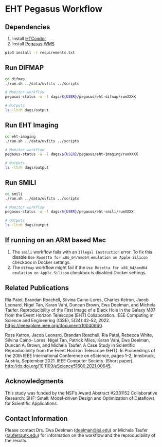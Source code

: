 # EHT Pegasus Workflow

## Dependencies

1. Install [HTCondor](https://htcondor.readthedocs.io/en/latest/getting-htcondor/)
1. Install [Pegasus WMS](https://pegasus.isi.edu/documentation/user-guide/installation.html)

```sh
pip3 install -r requirements.txt
```

## Run DIFMAP

```sh
cd difmap
./run.sh ../data/uvfits ../scripts

# Monitor workflow
pegasus-status -w -l dags/${USER}/pegasus/eht-difmap/runXXXX

# Outputs
ls -ltrh dags/output
```

## Run EHT Imaging

```sh
cd eht-imaging
./run.sh ../data/uvfits ../scripts

# Monitor workflow
pegasus-status -w -l dags/${USER}/pegasus/eht-imaging/runXXXX

# Outputs
ls -ltrh dags/output
```

## Run SMILI

```sh
cd smili
./run.sh ../data/uvfits ../scripts

# Monitor workflow
pegasus-status -w -l dags/${USER}/pegasus/eht-smili/runXXXX

# Outputs
ls -ltrh dags/output
```

## If running on an ARM based Mac

1. The `smili` workflow fails with an `Illegal Instruction` error. To fix this disable `Use Rosetta for x86_64/amd64 emulation on Apple Silicon` checkbox in Docker settings.
1. The `difmap` workflow might fail if the `Use Rosetta for x86_64/amd64 emulation on Apple Silicon` checkbox is disabled Docker settings.

## Related Publications

Ria Patel, Brandan Roachell, Silvina Caıno-Lores, Charles Ketron, Jacob Leonard,
Nigel Tan, Karan Vahi, Duncan Brown, Ewa Deelman, and Michela Taufer. Reproducibility
of the First Image of a Black Hole in the Galaxy M87 from the Event Horizon Telescope
(EHT) Collaboration. IEEE Computing in Science and Engineering (CiSE), 5(24):42–52, 2022.
https://ieeexplore.ieee.org/document/10040660.

Ross Ketron, Jacob Leonard, Brandan Roachell, Ria Patel, Rebecca White, Silvina Caíno-
Lores, Nigel Tan, Patrick Miles, Karan Vahi, Ewa Deelman, Duncan A. Brown, and Michela
Taufer. A Case Study in Scientific Reproducibility from the Event Horizon Telescope (EHT).
In Proceedings of the 20th IEEE International Conference on eScience, pages 1–2, Innsbruck,
Austria, September 2021. IEEE Computer Society. (Short paper).
http://dx.doi.org/10.1109/eScience51609.2021.00045.

## Acknowledgments

This study was funded by the NSF’s Award Abstract #2331152 Collaborative Research: SHF: Small: Model-driven Design and Optimization of Dataflows for Scientific Applications.

## Contact Information

Please contact Drs. Ewa Deelman (deelman@isi.edu) or Michela Taufer (taufer@utk.edu) for information on the workflow and the reproducibility of the results.